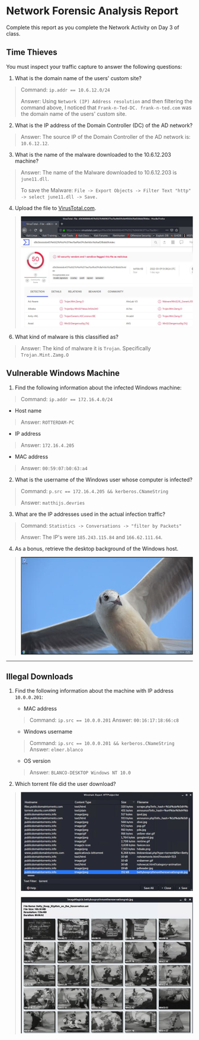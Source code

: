 # Network Forensic Analysis Report

Complete this report as you complete the Network Activity on Day 3 of class.

## Time Thieves 
You must inspect your traffic capture to answer the following questions:

1. What is the domain name of the users' custom site?
> Command: `ip.addr == 10.6.12.0/24`
>
> Answer: Using `Network (IP) Address resolution` and then filtering the command above, I noticed that `Frank-n-Ted-DC. frank-n-ted.com` was the domain name of the users' custom site. 


2. What is the IP address of the Domain Controller (DC) of the AD network?
> Answer: The source IP of the Domain Controller of the AD network is: `10.6.12.12`. 


3. What is the name of the malware downloaded to the 10.6.12.203 machine?
> Answer: The name of the Malware downloaded to 10.6.12.203 is `june11.dll`.
> 
> To save the Malware: `File -> Export Objects -> Filter Text "http" -> select june11.dll -> Save.`


4. Upload the file to [VirusTotal.com](https://www.virustotal.com/gui/). 
> ![virustotal](../images/virustotal.JPG)


6. What kind of malware is this classified as?
> Answer: The kind of malware it is `Trojan`. Specifically `Trojan.Mint.Zamg.O`

## Vulnerable Windows Machine

1. Find the following information about the infected Windows machine:
> Command: `ip.addr == 172.16.4.0/24`

   - Host name
   > Answer: `ROTTERDAM-PC`

   - IP address
   > Answer: `172.16.4.205`

   - MAC address
   > Answer: `00:59:07:b0:63:a4`
    
2. What is the username of the Windows user whose computer is infected?
> Command: `p.src == 172.16.4.205 && kerberos.CNameString`
> 
> Answer: `matthijs.devries`

3. What are the IP addresses used in the actual infection traffic?
> Command: `Statistics -> Conversations -> "filter by Packets"`
>
> Answer: The IP's were `185.243.115.84` and `166.62.111.64`. 

4. As a bonus, retrieve the desktop background of the Windows host.
> ![background](../images/desktop_background.JPG)


---

## Illegal Downloads

1. Find the following information about the machine with IP address `10.0.0.201`:
    - MAC address
    > Command: `ip.src == 10.0.0.201`
    > Answer: `00:16:17:18:66:c8`

    - Windows username
    > Command: `ip.src == 10.0.0.201 && kerberos.CNameString`
    > Answer: `elmer.blanco`

    - OS version
    > Answer: `BLANCO-DESKTOP Windows NT 10.0`

2. Which torrent file did the user download?
> ![bettyboop](../images/bettyboop.JPG)
>
> ![bettyboop](../images/bettyboop_image.JPG)
